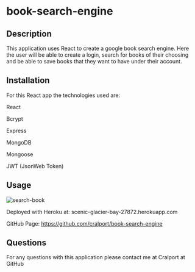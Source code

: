 # book-search-engine

## Description

This application uses React to create a google book search engine.  Here the user will be able to create a login, search for books of their choosing and be able to save books that they want to have under their account.  

## Installation 

For this React app the technologies used are:

React

Bcrypt

Express

MongoDB

Mongoose

JWT (JsonWeb Token)

## Usage

![search-book](https://user-images.githubusercontent.com/77599683/124377574-c5044400-dc69-11eb-8a07-c6442847755d.png)


Deployed with Heroku at: scenic-glacier-bay-27872.herokuapp.com


GitHub Page: https://github.com/cralport/book-search-engine

## Questions

For any questions with this application please contact me at Cralport at GitHub 
